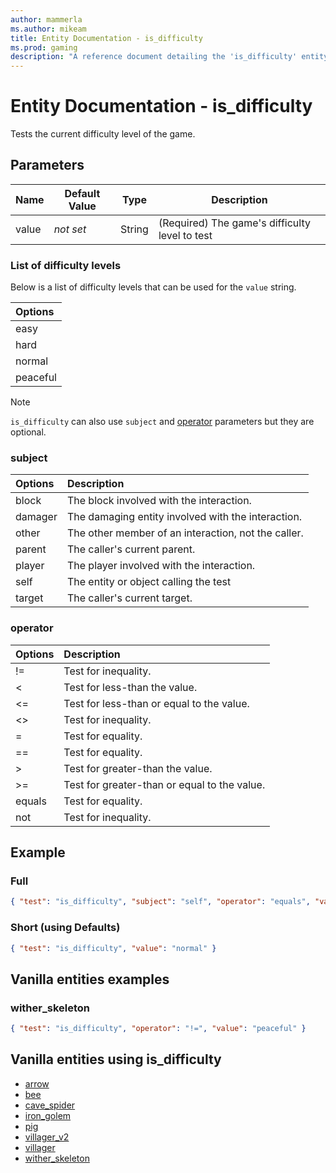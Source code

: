 ```yaml
---
author: mammerla
ms.author: mikeam
title: Entity Documentation - is_difficulty
ms.prod: gaming
description: "A reference document detailing the 'is_difficulty' entity filter"
---
```


# Entity Documentation - is_difficulty

Tests the current difficulty level of the game.

## Parameters

|Name |Default Value  |Type  |Description  |
|---------|---------|---------|---------|
|value |*not set* |String |(Required) The game's difficulty level to test |

### List of difficulty levels

Below is a list of difficulty levels that can be used for the `value` string.

| Options|
|:-----------|
| easy|
| hard|
| normal|
| peaceful|

>[!Note]
>`is_difficulty` can also use `subject` and [operator](../Definitions/NestedTables/operator.md) parameters but they are optional.

### subject

| Options| Description |
|:-----------|:-----------|
| block| The block involved with the interaction. |
| damager| The damaging entity involved with the interaction. |
| other| The other member of an interaction, not the caller. |
| parent| The caller's current parent. |
| player| The player involved with the interaction. |
| self| The entity or object calling the test |
| target| The caller's current target. |

### operator

| Options| Description |
|:-----------|:-----------|
| !=| Test for inequality. |
| <| Test for less-than the value. |
| <=| Test for less-than or equal to the value. |
| <>| Test for inequality. |
| =| Test for equality. |
| ==| Test for equality. |
| >| Test for greater-than the value. |
| >=| Test for greater-than or equal to the value. |
| equals| Test for equality. |
| not| Test for inequality. |

## Example

### Full

```json
{ "test": "is_difficulty", "subject": "self", "operator": "equals", "value": "normal" }
```

### Short (using Defaults)

```json
{ "test": "is_difficulty", "value": "normal" }
```

## Vanilla entities examples

### wither_skeleton

```json
{ "test": "is_difficulty", "operator": "!=", "value": "peaceful" }
```

## Vanilla entities using is_difficulty

- [arrow](../../../../Source/VanillaBehaviorPack_Snippets/entities/arrow.md)
- [bee](../../../../Source/VanillaBehaviorPack_Snippets/entities/bee.md)
- [cave_spider](../../../../Source/VanillaBehaviorPack_Snippets/entities/cave_spider.md)
- [iron_golem](../../../../Source/VanillaBehaviorPack_Snippets/entities/iron_golem.md)
- [pig](../../../../Source/VanillaBehaviorPack_Snippets/entities/pig.md)
- [villager_v2](../../../../Source/VanillaBehaviorPack_Snippets/entities/villager_v2.md)
- [villager](../../../../Source/VanillaBehaviorPack_Snippets/entities/villager.md)
- [wither_skeleton](../../../../Source/VanillaBehaviorPack_Snippets/entities/wither_skeleton.md)
